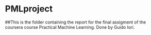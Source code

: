 # PMLproject
##This is the folder containing the report for the final assigment of the coursera course Practical Machine Learning. Done by Guido Iori.

